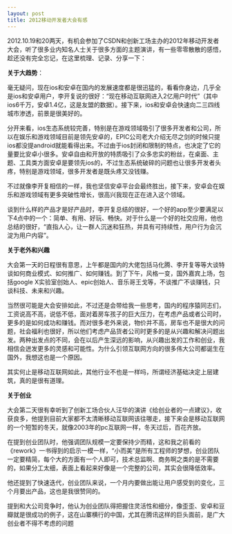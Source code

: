 ```yaml
---
layout: post
title: 2012移动开发者大会有感
---
```

2012.10.19和20两天，有机会参加了CSDN和创新工场主办的2012年移动开发者大会，听了很多业内知名人士关于很多方面的主题演讲，有一些零零散散的感悟，趁还没有完全忘记，在这里梳理、记录、分享一下：

**关于大趋势**：

毫无疑问，现在ios和安卓在国内的发展速度都是很迅猛的，看看你身边，几乎全是ios和安卓用户，李开复说的很好：“现在移动互联网进入2亿用户时代”（其中ios6千万，安卓1.4亿，这是友盟的数据）。接下来，ios和安卓会快速向二三四线城市渗透，前景是很美好的。

分开来看，ios生态系统较完善，特别是在游戏领域吸引了很多开发者和公司，所以在娱乐和游戏领域目前是领先安卓的，EPIC公司老大介绍无尽之剑的时候只提ios都没提android就能看得出来。不过由于ios封闭和限制的特点，也决定了它的量要比安卓小很多。安卓自由和开放的特质吸引了众多忠实的粉丝，在桌面、主题、工具类方面安卓是要领先ios的，不过生态系统破碎的问题也让很多开发者头疼，特别是游戏领域，很多开发者是既头疼又没钱赚。

不过就像李开复相信的一样，我也坚信安卓平台会最终胜出，接下来，安卓会在娱乐和游戏领域有更多突破性增长，很高兴我现在正在进入这个领域。

谈到什么样的产品才是好产品时，李开复总结的很好，一个好的app至少要满足以下4点中的一个：简单、有用、好玩、畅快。对于什么是一个好的社交应用，他也总结的很好，“直指人心，让一群人沉迷和狂热，并具有可持续性，用户行为会沉淀为用户内容”。

**关于老外和兴趣**

大会第一天的日程很有意思，上午都是国内的大佬包括马化腾、李开复等等大谈特谈如何商业模式、如何推广、如何赚钱。到了下午，风格一变，国外嘉宾上场，包括google X实验室创始人、epic创始人、音乐哥王戈等，不谈推广不谈赚钱，只谈科技、未来和兴趣。

当然很可能是大会安排如此，不过还是会带给我一些思考，国内的程序猿同志们，工资说高不高，说低不低，面对着房车孩子的巨大压力，在考虑产品或者公司时，更多的是如何成功和赚钱。而对很多老外来说，物价并不高，房车也不是很大的问题，社会福利也很好，所以他们考虑产品货者公司时更多的是从兴趣和解决问题出发。两种出发点的不同，会在以后产生深远的影响，从兴趣出发的工作和创业，我相信会迸发更多的灵感和可能性。为什么引领互联网方向的很多伟大公司都诞生在国外，我想这也是一个原因。

其实何止是移动互联网如此，其他行业不也是一样吗，所谓经济基础决定上层建筑，真的是很有道理。

**关于创业**

大会第二天很有幸听到了创新工场合伙人汪华的演讲《给创业者的一点建议》，收获良多，他提到目前大家都不太清晰移动互联网该往哪走，接下来会是移动互联网的一个短暂的冬天，就像2003年的pc互联网一样，冬天过后，百花齐放。

在提到创业团队时，他强调团队规模一定要保持少而精，这和我之前看的《rework》一书得到的启示一模一样，“小而美”是所有工程师的梦想，创业团队一定要精简，每个大的方面有一个人即可，技术总监啊、商务啊之类的是不需要的，如果分工太细，表面上看起来好像是一个完整的公司，其实会很降低效率。

他还提到了快速迭代，创业团队来说，一个月内要做出能让用户感受到的变化，三个月要出产品，这也是我很赞同的。

提到和大公司竞争时，他认为创业团队得把握住灵活性和细分，像歪歪、安卓和豆瓣就是很成功的例子，这在山寨横行的中国，尤其在腾讯这样的巨头面前，是广大创业者不得不考虑的问题